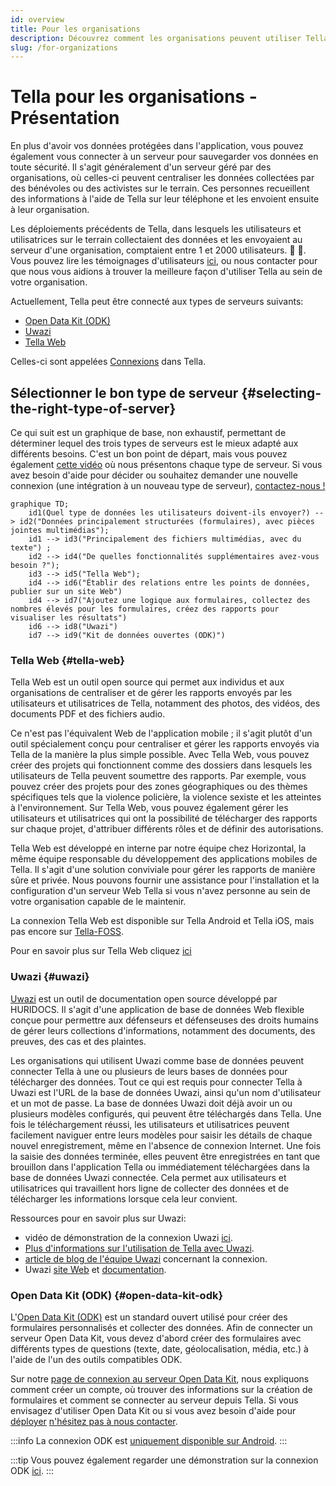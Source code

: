 ```yaml
---
id: overview
title: Pour les organisations
description: Découvrez comment les organisations peuvent utiliser Tella pour des processus de recherche, de plaidoyer ou de responsabilité.
slug: /for-organizations
---
```


# Tella pour les organisations - Présentation

En plus d'avoir vos données protégées dans l'application, vous pouvez également vous connecter à un serveur pour sauvegarder vos données en toute sécurité. Il s'agit généralement d'un serveur géré par des organisations, où celles-ci peuvent centraliser les données collectées par des bénévoles ou des activistes sur le terrain. Ces personnes recueillent des informations à l'aide de Tella sur leur téléphone et les envoient ensuite à leur organisation.

Les déploiements précédents de Tella, dans lesquels les utilisateurs et utilisatrices sur le terrain collectaient des données et les envoyaient au serveur d'une organisation, comptaient entre 1 et 2000 utilisateurs. 📲 📡. Vous pouvez lire les témoignages d'utilisateurs [ici](/user-stories), ou nous contacter pour que nous vous aidions à trouver la meilleure façon d'utiliser Tella au sein de votre organisation.

Actuellement, Tella peut être connecté aux types de serveurs suivants:

* [Open Data Kit (ODK)](#open-data-kit-odk)
* [Uwazi](#uwazi)
* [Tella Web](#tella-web)

Celles-ci sont appelées [Connexions](/features#connecting-to-servers) dans Tella.


## Sélectionner le bon type de serveur {#selecting-the-right-type-of-server}

Ce qui suit est un graphique de base, non exhaustif, permettant de déterminer lequel des trois types de serveurs est le mieux adapté aux différents besoins. C'est un bon point de départ, mais vous pouvez également [cette vidéo](/video-tutorials#connections-full-video) où nous présentons chaque type de serveur. Si vous avez besoin d'aide pour décider ou souhaitez demander une nouvelle connexion (une intégration à un nouveau type de serveur), [contactez-nous !](/contact-us)

```sirène
graphique TD;
    id1(Quel type de données les utilisateurs doivent-ils envoyer?) --> id2("Données principalement structurées (formulaires), avec pièces jointes multimédias");
    id1 --> id3("Principalement des fichiers multimédias, avec du texte") ;
    id2 --> id4("De quelles fonctionnalités supplémentaires avez-vous besoin ?");
    id3 --> id5("Tella Web");
    id4 --> id6("Établir des relations entre les points de données, publier sur un site Web")
    id4 --> id7("Ajoutez une logique aux formulaires, collectez des nombres élevés pour les formulaires, créez des rapports pour visualiser les résultats")
    id6 --> id8("Uwazi")
    id7 --> id9("Kit de données ouvertes (ODK)")
```

### Tella Web {#tella-web}

Tella Web est un outil open source qui permet aux individus et aux organisations de centraliser et de gérer les rapports envoyés par les utilisateurs et utilisatrices de Tella, notamment des photos, des vidéos, des documents PDF et des fichiers audio.

Ce n'est pas l'équivalent Web de l'application mobile ; il s'agit plutôt d'un outil spécialement conçu pour centraliser et gérer les rapports envoyés via Tella de la manière la plus simple possible. Avec Tella Web, vous pouvez créer des projets qui fonctionnent comme des dossiers dans lesquels les utilisateurs de Tella peuvent soumettre des rapports. Par exemple, vous pouvez créer des projets pour des zones géographiques ou des thèmes spécifiques tels que la violence policière, la violence sexiste et les atteintes à l'environnement. Sur Tella Web, vous pouvez également gérer les utilisateurs et utilisatrices qui ont la possibilité de télécharger des rapports sur chaque projet, d'attribuer différents rôles et de définir des autorisations.

Tella Web est développé en interne par notre équipe chez Horizontal, la même équipe responsable du développement des applications mobiles de Tella. Il s'agit d'une solution conviviale pour gérer les rapports de manière sûre et privée. Nous pouvons fournir une assistance pour l'installation et la configuration d'un serveur Web Tella si vous n'avez personne au sein de votre organisation capable de le maintenir.

La connexion Tella Web est disponible sur Tella Android et Tella iOS, mais pas encore sur [Tella-FOSS](/faq#is-tella-available-on-f-droid).

Pour en savoir plus sur Tella Web cliquez [ici](/tella-web)


### Uwazi {#uwazi}

[Uwazi](/uwazi) est un outil de documentation open source développé par HURIDOCS. Il s'agit d'une application de base de données Web flexible conçue pour permettre aux défenseurs et défenseuses des droits humains de gérer leurs collections d'informations, notamment des documents, des preuves, des cas et des plaintes.

Les organisations qui utilisent Uwazi comme base de données peuvent connecter Tella à une ou plusieurs de leurs bases de données pour télécharger des données. Tout ce qui est requis pour connecter Tella à Uwazi est l'URL de la base de données Uwazi, ainsi qu'un nom d'utilisateur et un mot de passe. La base de données Uwazi doit déjà avoir un ou plusieurs modèles configurés, qui peuvent être téléchargés dans Tella. Une fois le téléchargement réussi, les utilisateurs et utilisatrices peuvent facilement naviguer entre leurs modèles pour saisir les détails de chaque nouvel enregistrement, même en l'absence de connexion Internet. Une fois la saisie des données terminée, elles peuvent être enregistrées en tant que brouillon dans l'application Tella ou immédiatement téléchargées dans la base de données Uwazi connectée. Cela permet aux utilisateurs et utilisatrices qui travaillent hors ligne de collecter des données et de télécharger les informations lorsque cela leur convient.

Ressources pour en savoir plus sur Uwazi:
* vidéo de démonstration de la connexion Uwazi [ici](/video-tutorials#uwazi).
* [Plus d'informations sur l'utilisation de Tella avec Uwazi](/uwazi).
* [article de blog de l'équipe Uwazi](https://huridocs.org/2022/07/the-new-tella-app-lets-uwazi-users-document-violations-safely-and-while-offline/)  concernant la connexion.
* Uwazi [site Web](https://uwazi.io/) et [documentation](https://uwazi.readthedocs.io/en/latest/).



### Open Data Kit (ODK) {#open-data-kit-odk}

L'[Open Data Kit (ODK)](https://getodk.org/) est un standard ouvert utilisé pour créer des formulaires personnalisés et collecter des données. Afin de connecter un serveur Open Data Kit, vous devez d'abord créer des formulaires avec différents types de questions (texte, date, géolocalisation, média, etc.) à l'aide de l'un des outils compatibles ODK.

Sur notre [page de connexion au serveur Open Data Kit](/odk), nous expliquons comment créer un compte, où trouver des informations sur la création de formulaires et comment se connecter au serveur depuis Tella. Si vous envisagez d'utiliser Open Data Kit ou si vous avez besoin d'aide pour [déployer](/faq#deploying-tella) [n'hésitez pas à nous contacter](/contact-us). 


:::info
La connexion ODK est [uniquement disponible sur Android](/features).
:::

:::tip
Vous pouvez également regarder une démonstration sur la connexion ODK [ici](/video-tutorials#open-data-kit).
:::

